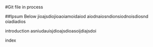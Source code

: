 #Git file in process

##Ipsum Below
jioajsdiojioaoiamoidaiod
aiodnaiosndionsiodnoisdiosnd
oiadiadios 

introduction
asniudauisjdioajsdioasoijdiajsdoi

index

